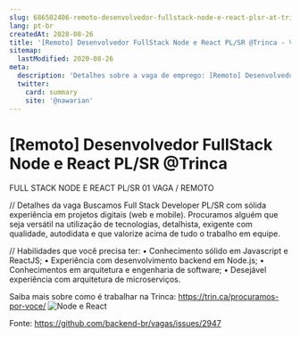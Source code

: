 ```yaml
---
slug: 686502406-remoto-desenvolvedor-fullstack-node-e-react-plsr-at-trinca
lang: pt-br
createdAt: 2020-08-26
title: '[Remoto] Desenvolvedor FullStack Node e React PL/SR @Trinca - Vaga de Emprego'
sitemap:
  lastModified: 2020-08-26
meta:
  description: 'Detalhes sobre a vaga de emprego: [Remoto] Desenvolvedor FullStack Node e React PL/SR @Trinca'
  twitter:
    card: summary
    site: '@nawarian'
---
```


# [Remoto] Desenvolvedor FullStack Node e React PL/SR @Trinca

FULL STACK NODE E REACT PL/SR
01 VAGA / REMOTO

// Detalhes da vaga
Buscamos Full Stack Developer PL/SR com sólida experiência em projetos digitais (web e mobile). Procuramos alguém que seja versátil na utilização de tecnologias, detalhista, exigente com qualidade, autodidata e que valorize acima de tudo o trabalho em equipe.

// Habilidades que você precisa ter:
• Conhecimento sólido em Javascript e ReactJS;
• Experiência com desenvolvimento backend em Node.js;
• Conhecimentos em arquitetura e engenharia de software;
• Desejável experiência com arquitetura de microserviços.

Saiba mais sobre como é trabalhar na Trinca: https://trin.ca/procuramos-por-voce/
![Node e React](https://user-images.githubusercontent.com/66493175/91337988-9c3e3300-e7aa-11ea-8194-a09001536c4b.PNG)


Fonte: https://github.com/backend-br/vagas/issues/2947